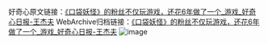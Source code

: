 好奇心原文链接：[《口袋妖怪》的粉丝不仅玩游戏，还花6年做了一个_游戏_好奇心日报-王杰夫](https://www.qdaily.com/articles/4793.html)
WebArchive归档链接：[《口袋妖怪》的粉丝不仅玩游戏，还花6年做了一个_游戏_好奇心日报-王杰夫](http://web.archive.org/web/20190623162711/https://www.qdaily.com/articles/4793.html)
![image](http://ww3.sinaimg.cn/large/007d5XDply1g3w5r6get3j30u03jz4qp)